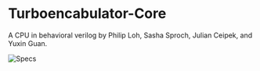 Turboencabulator-Core
=====================

A CPU in behavioral verilog by Philip Loh, Sasha Sproch, Julian Ceipek, and Yuxin Guan.

![Specs](https://github.com/jceipek/Turboencabulator-Core/master/TauProc.png "Specifications of the processor")